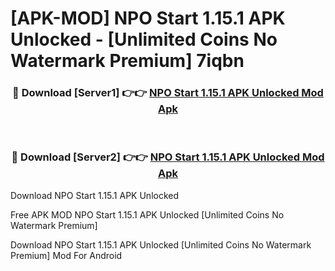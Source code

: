 # [APK-MOD] NPO Start 1.15.1 APK Unlocked - [Unlimited Coins No Watermark Premium] 7iqbn



<div align="center">
<h3>🔴 Download [Server1] 👉👉 <a href="https://momento.my/?title=NPO_Start_1.15.1_APK_Unlocked">NPO Start 1.15.1 APK Unlocked Mod Apk</a></h3><br>

<h3>🔴 Download [Server2] 👉👉 <a href="https://momento.my/?title=NPO_Start_1.15.1_APK_Unlocked">NPO Start 1.15.1 APK Unlocked Mod Apk</a></h3>
</div>



Download NPO Start 1.15.1 APK Unlocked 

Free APK MOD NPO Start 1.15.1 APK Unlocked [Unlimited Coins No Watermark Premium]

Download NPO Start 1.15.1 APK Unlocked [Unlimited Coins No Watermark Premium] Mod For Android
